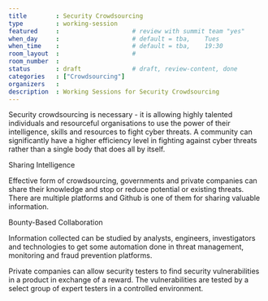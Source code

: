 ```yaml
---
title        : Security Crowdsourcing
type         : working-session
featured     :                    # review with summit team "yes"
when_day     :                    # default = tba,    Tues
when_time    :                    # default = tba,    19:30
room_layout  :                    #
room_number  :
status       : draft              # draft, review-content, done
categories   : ["Crowdsourcing"]
organizers   :
description  : Working Sessions for Security Crowdsourcing
---
```


Security crowdsourcing is necessary - it is allowing highly talented individuals and resourceful organisations to use the power of their intelligence, skills and resources to fight cyber threats.
A community can significantly have a higher efficiency level in fighting against cyber threats rather than a single body that does all by itself.

Sharing Intelligence

Effective form of crowdsourcing, governments and private companies can share their knowledge and stop or reduce potential or existing threats. There are multiple platforms and Github is one of them for sharing valuable information.

Bounty-Based Collaboration

Information collected can be studied by analysts, engineers, investigators and technologies to get some automation done in threat management, monitoring and fraud prevention platforms.

Private companies can allow security testers to find security vulnerabilities in a product in exchange of a reward. The vulnerabilities are tested by a select group of expert testers in a controlled environment.
